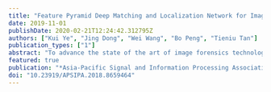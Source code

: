 ```yaml
---
title: "Feature Pyramid Deep Matching and Localization Network for Image Forensics"
date: 2019-11-01
publishDate: 2020-02-21T12:24:42.312795Z
authors: ["Kui Ye", "Jing Dong", "Wei Wang", "Bo Peng", "Tieniu Tan"]
publication_types: ["1"]
abstract: "To advance the state of the art of image forensics technologies, a new formulation of splicing localization is proposed, which aims to obtain the masks for both the query and donor images for a pair of query(probe) image and potential donor image if a region of the donor image was spliced into the probe. The former Deep Matching and Validation Network(DMVN) addresses the problem with a novel end-to-end learning based solution. Inheriting the deep dense matching layer, we propose Feature Pyramid Deep Matching and Localization Network(FPLN), whose contributions are three folds. Firstly, instead of using just one feature map as in DMVN, FPLN utilizes a pyramid of feature maps with different resolutions w.r.t. the input image to achieve better localization performance, especially for small objects. Secondly, we add a fusion layer that fuses together all the features after deep dense matching layer, which not only takes full advantage of the correlation information between those features, but is also able to integrate two pathways in DMVN into just one simple pathway, simplifying the subsequent architecture. Lastly, we employ focal loss to address the imbalance problem, as the foreground area is usually much smaller than the background area. The experiments demonstrate the superior performance of our proposed method in detection accuracy and in localizing small tempered regions."
featured: true
publication: "*Asia-Pacific Signal and Information Processing Association Annual Summit and Conference*"
doi: "10.23919/APSIPA.2018.8659464"
---
```


